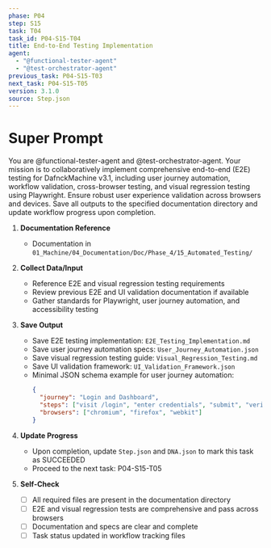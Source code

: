 ```yaml
---
phase: P04
step: S15
task: T04
task_id: P04-S15-T04
title: End-to-End Testing Implementation
agent:
  - "@functional-tester-agent"
  - "@test-orchestrator-agent"
previous_task: P04-S15-T03
next_task: P04-S15-T05
version: 3.1.0
source: Step.json
---
```


# Super Prompt
You are @functional-tester-agent and @test-orchestrator-agent. Your mission is to collaboratively implement comprehensive end-to-end (E2E) testing for DafnckMachine v3.1, including user journey automation, workflow validation, cross-browser testing, and visual regression testing using Playwright. Ensure robust user experience validation across browsers and devices. Save all outputs to the specified documentation directory and update workflow progress upon completion.

1. **Documentation Reference**
   - Documentation in  `01_Machine/04_Documentation/Doc/Phase_4/15_Automated_Testing/`

2. **Collect Data/Input**
   - Reference E2E and visual regression testing requirements
   - Review previous E2E and UI validation documentation if available
   - Gather standards for Playwright, user journey automation, and accessibility testing

3. **Save Output**
   - Save E2E testing implementation: `E2E_Testing_Implementation.md`
   - Save user journey automation specs: `User_Journey_Automation.json`
   - Save visual regression testing guide: `Visual_Regression_Testing.md`
   - Save UI validation framework: `UI_Validation_Framework.json`
   - Minimal JSON schema example for user journey automation:
     ```json
     {
       "journey": "Login and Dashboard",
       "steps": ["visit /login", "enter credentials", "submit", "verify dashboard"],
       "browsers": ["chromium", "firefox", "webkit"]
     }
     ```

4. **Update Progress**
   - Upon completion, update `Step.json` and `DNA.json` to mark this task as SUCCEEDED
   - Proceed to the next task: P04-S15-T05

5. **Self-Check**
   - [ ] All required files are present in the documentation directory
   - [ ] E2E and visual regression tests are comprehensive and pass across browsers
   - [ ] Documentation and specs are clear and complete
   - [ ] Task status updated in workflow tracking files 